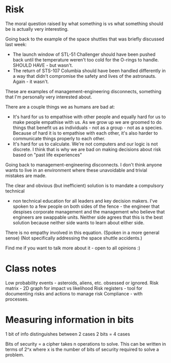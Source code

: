 # Risk
The moral question raised by what something is vs what something should be is actually 
very interesting.

Going back to the example of the space shuttles that was briefly discussed last week:
- The launch window of STL-51 Challenger should have been pushed back until the 
temperature weren't too cold for the O-rings to handle. SHOULD HAVE - but wasn't.
- The return of STS-107 Columbia should have been handled differently in a way that
didn't compromise the safety and lives of the astronauts. Again - it wasn't.

These are examples of management-engineering disconnects, something that I'm 
personally very interested about.

There are a couple things we as humans are bad at:
- It's hard for us to empathise with other people and equally hard for us to make
people empathise with us. As we grow up we are groomed to do things that benefit us
as individuals - not as a group - not as a species. Because of hard it is to empathise
with each other, it's also harder to communicate things properly to each other.
- It's hard for us to calculate. We're not computers and our logic is not discrete.
I think that is why we are bad on making decisions about risk based on "past life
experiences"

Going back to management-engineering disconnects. I don't think anyone wants to live
in an environment where these unavoidable and trivial mistakes are made.

The clear and obvious (but inefficient) solution is to mandate a compulsory technical
+ non technical education for all leaders and key decision makers. I've spoken to a 
few people on both sides of the fence - the engineer that despises corporate management
and the management who believe that engineers are swappable units. Neither side agrees
that this is the best solution because neither side wants to learn about either side.

There is no empathy involved in this equation. (Spoken in a more general sense)
(Not specifically addressing the space shuttle accidents.)

Find me if you want to talk more about it - open to all opinions :)

# Class notes
Low probability events - asteroids, aliens, etc. obsessed or ignored.
Risk matrix - 2D graph for impact vs likelihood
Risk registers - tool for documenting risks and actions to manage risk
Compliance - with processes.

# Measuring information in bits
1 bit of info distinguishes between 2 cases
2 bits = 4 cases

Bits of security = a cipher takes n operations to solve. This can be written in terms
of 2^x where x is the number of bits of security required to solve a problem.
